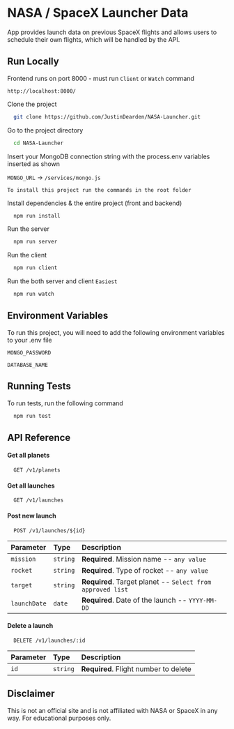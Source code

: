 # NASA / SpaceX Launcher Data

App provides launch data on previous SpaceX flights and allows users to schedule their own flights, which will be handled by the API.

## Run Locally

Frontend runs on port 8000 - must run `Client` or `Watch` command

`http://localhost:8000/`

Clone the project

```bash
  git clone https://github.com/JustinDearden/NASA-Launcher.git
```

Go to the project directory

```bash
  cd NASA-Launcher
```

Insert your MongoDB connection string with the process.env variables inserted as shown

`MONGO_URL` -> `/services/mongo.js`

`To install this project run the commands in the root folder`

Install dependencies & the entire project (front and backend)

```bash
  npm run install
```

Run the server

```bash
  npm run server
```

Run the client

```bash
  npm run client
```

Run the both server and client `Easiest`

```bash
  npm run watch
```

## Environment Variables

To run this project, you will need to add the following environment variables to your .env file

`MONGO_PASSWORD`

`DATABASE_NAME`

## Running Tests

To run tests, run the following command

```bash
  npm run test
```

## API Reference

#### Get all planets

```http
  GET /v1/planets
```

#### Get all launches

```http
  GET /v1/launches
```

#### Post new launch

```http
  POST /v1/launches/${id}
```

| Parameter    | Type     | Description                                                |
| :----------- | :------- | :--------------------------------------------------------- |
| `mission`    | `string` | **Required**. Mission name -- `any value`                  |
| `rocket`     | `string` | **Required**. Type of rocket -- `any value`                |
| `target`     | `string` | **Required**. Target planet -- `Select from approved list` |
| `launchDate` | `date`   | **Required**. Date of the launch -- `YYYY-MM-DD`           |

#### Delete a launch

```http
  DELETE /v1/launches/:id
```

| Parameter | Type     | Description                           |
| :-------- | :------- | :------------------------------------ |
| `id`      | `string` | **Required**. Flight number to delete |

## Disclaimer

This is not an official site and is not affiliated with NASA or SpaceX in any way. For educational purposes only.
